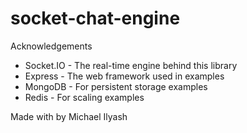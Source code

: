 # socket-chat-engine

Acknowledgements

- Socket.IO - The real-time engine behind this library
- Express - The web framework used in examples
- MongoDB - For persistent storage examples
- Redis - For scaling examples

Made with by Michael Ilyash
